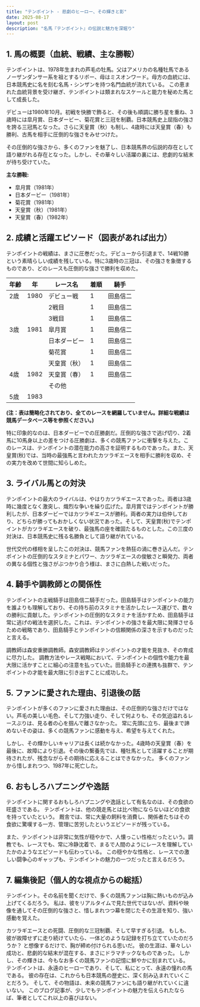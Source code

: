 ```yaml
---
title: "テンポイント - 悲劇のヒーロー、その輝きと影"
date: 2025-08-17
layout: post
description: "名馬『テンポイント』の伝説と魅力を深堀り"
---
```


## 1. 馬の概要（血統、戦績、主な勝鞍）

テンポイントは、1978年生まれの芦毛の牡馬。父はアメリカの名種牡馬であるノーザンダンサー系を祖とするリボー、母はミスオンワード。母方の血統には、日本競馬史に名を刻む名馬・シンザンを持つ名門血統が流れている。  この恵まれた血統背景を受け継ぎ、テンポイントは類まれなスケールと能力を秘めた馬として成長した。

デビューは1980年10月。初戦を快勝で飾ると、その後も順調に勝ち星を重ね、3歳時には皐月賞、日本ダービー、菊花賞と三冠を制覇。日本競馬史上屈指の強さを誇る三冠馬となった。さらに天皇賞（秋）も制し、4歳時には天皇賞（春）も勝利、古馬を相手に圧倒的な強さをみせつけた。

その圧倒的な強さから、多くのファンを魅了し、日本競馬界の伝説的存在として語り継がれる存在となった。しかし、その華々しい活躍の裏には、悲劇的な結末が待ち受けていた。

**主な勝鞍:**

* 皐月賞（1981年）
* 日本ダービー（1981年）
* 菊花賞（1981年）
* 天皇賞（秋）（1981年）
* 天皇賞（春）（1982年）


## 2. 成績と活躍エピソード（図表があれば出力）

テンポイントの戦績は、まさに圧巻だった。デビューから引退まで、14戦10勝という素晴らしい成績を残している。特に3歳時の三冠は、その強さを象徴するものであり、どのレースも圧倒的な強さで勝利を収めた。

| 年齢 | 年 | レース名             | 着順 | 騎手       |
|-----|----|----------------------|------|------------|
| 2歳 | 1980 | デビュー戦             | 1    | 田島信二     |
|    |    | 2戦目                 | 1    | 田島信二     |
|    |    | 3戦目                 | 1    | 田島信二     |
| 3歳 | 1981 | 皐月賞               | 1    | 田島信二     |
|    |    | 日本ダービー             | 1    | 田島信二     |
|    |    | 菊花賞               | 1    | 田島信二     |
|    |    | 天皇賞（秋）           | 1    | 田島信二     |
| 4歳 | 1982 | 天皇賞（春）           | 1    | 田島信二     |
|    |    | その他                 |     |            |
| 5歳 | 1983 |  |  |  |


**(注：表は簡略化されており、全てのレースを網羅していません。詳細な戦績は競馬データベース等を参照ください。)**

特に印象的なのは、日本ダービーでの圧勝劇だ。圧倒的な強さで逃げ切り、2着馬に10馬身以上の差をつける圧勝劇は、多くの競馬ファンに衝撃を与えた。このレースは、テンポイントの潜在能力の高さを証明するものであった。また、天皇賞(秋)では、当時の最強馬と言われたカツラギエースを相手に勝利を収め、その実力を改めて世間に知らしめた。


## 3. ライバル馬との対決

テンポイントの最大のライバルは、やはりカツラギエースであった。両者は3歳時に幾度となく激突し、熾烈な争いを繰り広げた。皐月賞ではテンポイントが勝利したが、日本ダービーではカツラギエースが勝利。両者の実力は伯仲しており、どちらが勝ってもおかしくない状況であった。そして、天皇賞(秋)でテンポイントがカツラギエースを破り、最強馬の座を確固たるものとした。この三度の対決は、日本競馬史に残る名勝負として語り継がれている。

世代交代の様相を呈したこの対決は、競馬ファンを熱狂の渦に巻き込んだ。テンポイントの圧倒的なスタミナとパワー、カツラギエースの俊敏さと瞬発力、両者の異なる個性と強さがぶつかり合う様は、まさに白熱した戦いだった。


## 4. 騎手や調教師との関係性

テンポイントの主戦騎手は田島信二騎手だった。田島騎手はテンポイントの能力を誰よりも理解しており、その持ち前のスタミナを活かしたレース運びで、数々の勝利に貢献した。テンポイントの圧倒的なスタミナを活かすため、田島騎手は常に逃げの戦法を選択した。これは、テンポイントの強さを最大限に発揮させるための戦略であり、田島騎手とテンポイントの信頼関係の深さを示すものだったと言える。

調教師は森安重勝調教師。森安調教師はテンポイントの才能を見抜き、その育成に尽力した。  調教方法やレース戦略において、テンポイントの個性や能力を最大限に活かすことに細心の注意を払っていた。田島騎手との連携も抜群で、テンポイントの才能を最大限に引き出すことに成功した。


## 5. ファンに愛された理由、引退後の話

テンポイントが多くのファンに愛された理由は、その圧倒的な強さだけではない。芦毛の美しい毛色、そして力強い走り、そして何よりも、その気迫溢れるレースぶりは、見る者の心を掴んで離さなかった。  常に先頭に立ち、最後まで諦めないその姿は、多くの競馬ファンに感動を与え、希望を与えてくれた。

しかし、その輝かしいキャリアは長くは続かなかった。4歳時の天皇賞（春）を最後に、故障により引退。その後の繋養先では、種牡馬として活躍することが期待されたが、残念ながらその期待に応えることはできなかった。  多くのファンから惜しまれつつ、1987年に死亡した。


## 6. おもしろハプニングや逸話

テンポイントに関するおもしろハプニングや逸話として有名なのは、その食欲の旺盛さである。  テンポイントは、他の競走馬とは比べ物にならないほどの食欲を持っていたという。  厩舎では、常に大量の飼料を消費し、関係者たちはその食欲に驚嘆する一方、管理に苦労したというエピソードが残っている。

また、テンポイントは非常に気性が穏やかで、人懐っこい性格だったという。調教でも、レースでも、常に冷静沈着で、まるで人間のようにレースを理解していたかのようなエピソードも伝わっている。  この穏やかな性格と、レースでの激しい闘争心のギャップも、テンポイントの魅力の一つだったと言えるだろう。


## 7. 編集後記（個人的な視点からの総括）

テンポイント。その名前を聞くだけで、多くの競馬ファンは胸に熱いものが込み上げてくるだろう。  私は、彼をリアルタイムで見た世代ではないが、資料や映像を通してその圧倒的な強さと、惜しまれつつ幕を閉じたその生涯を知り、強い感動を覚えた。

カツラギエースとの死闘、圧倒的な三冠制覇、そして早すぎる引退。  もしも、彼が故障せずに走り続けていたら、一体どのような記録を打ち立てていたのだろうか？ と想像するだけで、胸が締め付けられる思いだ。  彼の生涯は、華々しい成功と、悲劇的な結末が混在する、まさにドラマチックなものであった。  しかし、その輝きは、今もなお多くの競馬ファンの記憶に鮮やかに刻まれている。  テンポイントは、永遠のヒーローであり、そして、私にとって、永遠の憧れの馬である。  彼の存在は、これからも日本競馬の歴史に、深く刻み込まれていくことだろう。  そして、その物語は、未来の競馬ファンにも語り継がれていくに違いない。  このブログ記事が、少しでもテンポイントの魅力を伝えられたならば、筆者としてこれ以上の喜びはない。
